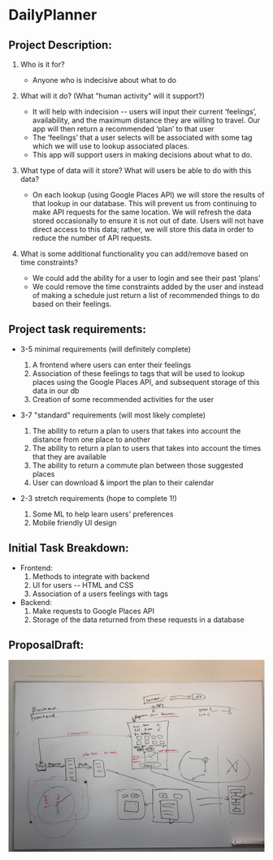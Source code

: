 # DailyPlanner

## Project Description:
1. Who is it for?
   - Anyone who is indecisive about what to do

2. What will it do? (What "human activity" will it support?)
   - It will help with indecision -- users will input their current ‘feelings’, availability, and the maximum distance they are willing to travel. Our app will then return a recommended ‘plan’ to that user
   - The ‘feelings’ that a user selects will be associated with some tag which we will use to lookup associated places.
   - This app will support users in making decisions about what to do.

3. What type of data will it store? What will users be able to do with this data?
   - On each lookup (using Google Places API) we will store the results of that lookup in our database. This will prevent us from continuing to make API requests for the same location. We will refresh the data stored occasionally to ensure it is not out of date.
Users will not have direct access to this data; rather, we will store this data in order to reduce the number of API requests.

4. What is some additional functionality you can add/remove based on time constraints?
   - We could add the ability for a user to login and see their past ‘plans’
   - We could remove the time constraints added by the user and instead of making a schedule just return a list of recommended things to do based on their feelings.

## Project task requirements:
- 3-5 minimal requirements (will definitely complete)
  1. A frontend where users can enter their feelings
  2. Association of these feelings to tags that will be used to lookup places using the Google Places API, and subsequent storage of this data in our db
  3. Creation of some recommended activities for the user

- 3-7 "standard" requirements (will most likely complete)
  1. The ability to return a plan to users that takes into account the distance from one place to another
  2. The ability to return a plan to users that takes into account the times that they are available
  3. The ability to return a commute plan between those suggested places
  4. User can download & import the plan to their calendar

- 2-3 stretch requirements (hope to complete 1!)
  1. Some ML to help learn users' preferences
  2. Mobile friendly UI design

## Initial Task Breakdown:
- Frontend:
    1. Methods to integrate with backend
    2. UI for users -- HTML and CSS
    3. Association of a users feelings with tags
- Backend:
    1. Make requests to Google Places API
    2. Storage of the data returned from these requests in a database


## ProposalDraft:

![Proposal Draft](Reference/ProposalDraft.jpg?raw=true "ProposalDraft")
